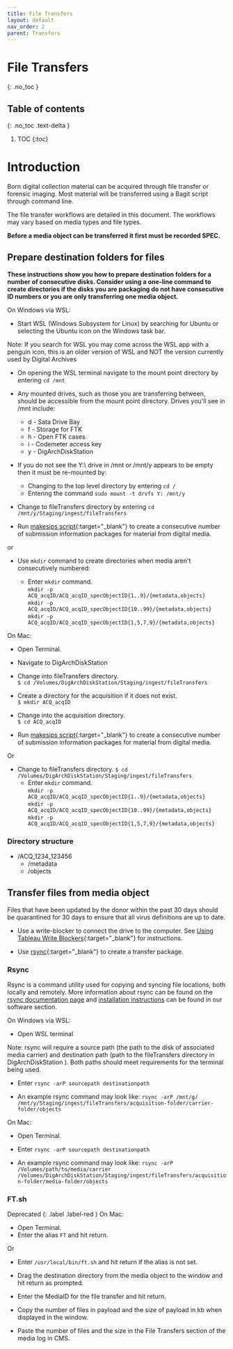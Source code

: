 ```yaml
---
title: File Transfers
layout: default
nav_order: 2
parent: Transfers
---
```


# File Transfers
{: .no_toc }

## Table of contents
{: .no_toc .text-delta }

1. TOC
{:toc}

# Introduction

Born digital collection material can be acquired through file transfer or forensic imaging. Most material will be transferred using a Bagit script through command line.

The file transfer workflows are detailed in this document. The workflows may vary based on media types and file types.  

**Before a media object can be transferred it first must be recorded SPEC.**

## Prepare destination folders for files

**These instructions show you how to prepare destination folders for a number of consecutive disks. Consider using a one-line command to create directories if the disks you are packaging do not have consecutive ID numbers or you are only transferring one media object.**  

<!--Windows instructions should go here-->

<!--May actually need to move the descriptive information on cygwin and wsl up here cause this can be done via terminal-->
On Windows via WSL:

* Start WSL (Windows Subsystem for Linux) by searching for Ubuntu or selecting the Ubuntu icon on the Windows task bar.

Note: If you search for WSL you may come across the WSL app with a penguin icon, this is an older version of WSL and NOT the version currently used by Digital Archives

* On opening the WSL terminal navigate to the mount point directory by entering ```cd /mnt```

* Any mounted drives, such as those you are transferring between, should be accessible from the mount point directory. Drives you'll see in /mnt include:
  * d - Sata Drive Bay
  * f - Storage for FTK
  * h - Open FTK cases
  * i - Codemeter access key
  * y - DigArchDiskStation

* If you do not see the Y:\ drive in /mnt or /mnt/y appears to be empty then it must be re-mounted by:
  * Changing to the top level directory by entering ```cd /```
  * Entering the command ```sudo mount -t drvfs Y: /mnt/y```

* Change to fileTransfers directory by entering ```cd /mnt/y/Staging/ingest/fileTransfers```

* Run [makesips script](https://nypl.github.io/digarch/tools/software.html#makesips-script){:target="_blank"} to create a consecutive number of submission information packages for material from digital media.

or

* Use ``mkdir`` command to create directories when media aren't consecutively numbered:

  * Enter ```mkdir``` command.  
```mkdir -p ACQ_acqID/ACQ_acqID_specObjectID{1..9}/{metadata,objects}```  
```mkdir -p ACQ_acqID/ACQ_acqID_specObjectID{10..99}/{metadata,objects}```  
```mkdir -p ACQ_acqID/ACQ_acqID_specObjectID{1,5,7,9}/{metadata,objects}```  

On Mac:

* Open Terminal.

* Navigate to DigArchDiskStation  

* Change into fileTransfers directory.  
```$ cd /Volumes/DigArchDiskStation/Staging/ingest/fileTransfers```

* Create a directory for the acquisition if it does not exist.  
```$ mkdir ACQ_acqID```  

* Change into the acquisition directory.  
```$ cd ACQ_acqID```  

* Run [makesips script](https://nypl.github.io/digarch/tools/software.html#makesips-script){:target="_blank"} to create a consecutive number of submission information packages for material from digital media.

Or

* Change to fileTransfers directory.
```$ cd /Volumes/DigArchDiskStation/Staging/ingest/fileTransfers```
  * Enter ```mkdir``` command.  
```mkdir -p ACQ_acqID/ACQ_acqID_specObjectID{1..9}/{metadata,objects}```  
```mkdir -p ACQ_acqID/ACQ_acqID_specObjectID{10..99}/{metadata,objects}```  
```mkdir -p ACQ_acqID/ACQ_acqID_specObjectID{1,5,7,9}/{metadata,objects}```  

### Directory structure

* /ACQ_1234_123456
  * /metadata
  * /objects

## Transfer files from media object

Files that have been updated by the donor within the past 30
days should be quarantined for 30 days to ensure that
all virus definitions are up to date.

* Use a write-blocker to connect the drive to the computer. See [Using Tableau Write Blockers](/digarch/transfers/using-tableaus.html){:target="_blank"} for instructions.

* Use [rsync](../software#rsync){:target="_blank"} to create a transfer package.

### Rsync

Rsync is a command utility used for copying and syncing file locations, both locally and remotely. More information about rsync can be found on the [rsync documentation page](https://linux.die.net/man/1/rsync) and [installation instructions](../software#rsync) can be found in our software section.

On Windows via WSL:

* Open WSL terminal

Note: rsync will require a source path (the path to the disk of associated media carrier) and destination path (path to the fileTransfers directory in DigArchDiskStation ). Both paths should meet requirements for the terminal being used.

* Enter ```rsync -arP sourcepath destinationpath```

* An example rsync command may look like: ```rsync -arP /mnt/g/ /mnt/y/Staging/ingest/fileTransfers/acquisition-folder/carrier-folder/objects```


On Mac:

* Open Terminal.

* Enter ```rsync -arP sourcepath destinationpath```

* An example rsync command may look like: ```rsync -arP /Volumes/path/to/media/carrier /Volumes/DigArchDiskStation/Staging/ingest/fileTransfers/acquisition-folder/media-folder/objects```

### FT.sh

Deprecated
{: .label .label-red }
On Mac:

* Open Terminal.
* Enter the alias ```FT``` and hit return.

Or

* Enter ```/usr/local/bin/ft.sh``` and hit return if the alias is not set.
* Drag the destination directory from the media object to the window and hit return as prompted.
* Enter the MediaID for the file transfer and hit return.

* Copy the number of files in payload and the size of payload in kb when displayed in the window.
* Paste the number of files and the size in the File Transfers section of the media log in CMS.
  
<script id="asciicast-mKpfPqUl74R3t30B0tvpfPBQV" src="https://asciinema.org/a/mKpfPqUl74R3t30B0tvpfPBQV.js" async></script>
